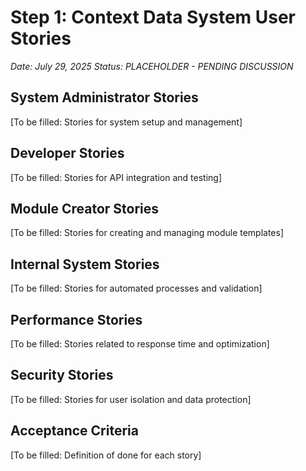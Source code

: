 # Step 1: Context Data System User Stories
*Date: July 29, 2025*
*Status: PLACEHOLDER - PENDING DISCUSSION*

## System Administrator Stories
[To be filled: Stories for system setup and management]

## Developer Stories  
[To be filled: Stories for API integration and testing]

## Module Creator Stories
[To be filled: Stories for creating and managing module templates]

## Internal System Stories
[To be filled: Stories for automated processes and validation]

## Performance Stories
[To be filled: Stories related to response time and optimization]

## Security Stories
[To be filled: Stories for user isolation and data protection]

## Acceptance Criteria
[To be filled: Definition of done for each story]